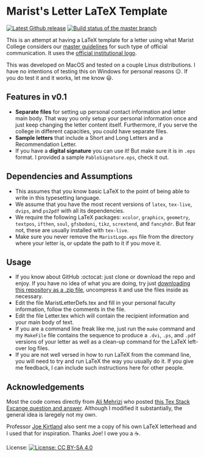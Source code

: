Marist's Letter LaTeX Template
=====
[![Latest Github release](https://img.shields.io/badge/version-0.1-blue.svg)](https://img.shields.io/badge/version-0.1-blue.svg)
[![Build status of the master branch](https://img.shields.io/badge/build%20status-pass-green.svg)](https://img.shields.io/badge/build%20status-pass-green.svg)

This is an attempt at having a LaTeX template for a letter using what Marist 
College considers our [master guidelines](http://www.marist.edu/publicaffairs/imc/pdfs/styleguide.pdf) 
for such type of official communication. It uses the 
[official institutional logo](http://www.marist.edu/publicaffairs/imc/graphics/For_Print/Nameplate2/LargeLogoRed.pdf).

This was developed on MacOS and tested on a couple Linux distributions. I have 
no intentions of testing this on Windows for personal reasons :expressionless:. 
If you do test it and it works, let me know :smiley:.


## Features in v0.1
* **Separate files** for setting up personal contact information and letter 
  main body. That way you only setup your personal information once and just 
  keep changing the letter content itself. Furthermore, if you serve the college 
  in different capacities, you could have separate files.
* **Sample letters** that include a Short and Long Letters and a Recommendation 
  Letter. 
* If you have a **digital signature** you can use it! But make sure it is in 
  `.eps` format. I provided a sample `PabloSignature.eps`, check it out.

## Dependencies and Assumptions
* This assumes that you know basic LaTeX to the point of being able to write in
  this typesetting language.
* We assume that you have the most recent versions of `latex`, `tex-live`,  
  `dvips`, and `ps2pdf` with all its dependencies.
* We require the following LaTeX packages: `xcolor`, `graphicx`, `geometry`, 
  `textpos`, `ifthen`, `soul`, `gfsbodoni`, `tikz`, `scrextend`, and `fancyhdr`. 
  But fear not, these are usually installed with `tex-live`.
* Make sure you never remove the `MaristLogo.eps` file from the directory where 
  your letter is, or update the path to it if you move it.

## Usage
* If you know about GitHub :octocat: just clone or download the repo and enjoy. If you
  have no idea of what you are doing, try just [downloading this repository as
  a .zip file](https://github.com/pablorp80/ml/archive/master.zip), uncompress
  it and use the files inside as necessary.
* Edit the file MaristLetterDefs.tex and fill in your personal faculty 
  information, follow the comments in the file.
* Edit the file Letter.tex which will contain the recipient information and 
  your main body of text.
* If you are a command line freak like me, just run the `make` command and my 
  `MakeFile` file contains the sequence to produce a `.dvi`, `.ps`, and `.pdf` 
  versions of your letter as well as a clean-up command for the LaTeX 
  left-over log files.
* If you are not well versed in how to run LaTeX from the command line, you 
  will need to try and run LaTeX the way you usually do it. If you give me 
  feedback, I can include such instructions here for other people.

## Acknowledgements
Most the code comes directly from [Ali Mehrizi](https://tex.stackexchange.com/users/9626/ali-mehrizi) 
who posted [this Tex Stack Excange question and answer](https://tex.stackexchange.com/a/59933/81126).
Although I modified it substantially, the general idea is laregely not my
own.

Professor [Joe Kirtland](http://foxweb.marist.edu/users/joe.kirtland/) also 
sent me a copy of his own LaTeX letterhead and I
used that for inspiration. Thanks Joe! I owe you a :coffee:.



License: [![License: CC BY-SA 4.0](https://licensebuttons.net/l/by-sa/4.0/80x15.png)](https://creativecommons.org/licenses/by-sa/4.0/)
